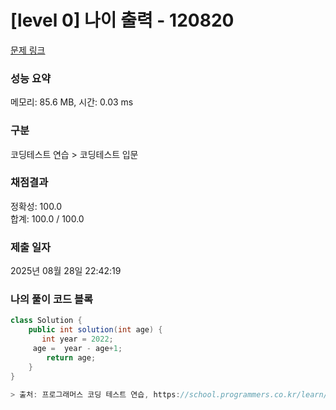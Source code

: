 # [level 0] 나이 출력 - 120820 

[문제 링크](https://school.programmers.co.kr/learn/courses/30/lessons/120820) 

### 성능 요약

메모리: 85.6 MB, 시간: 0.03 ms

### 구분

코딩테스트 연습 > 코딩테스트 입문

### 채점결과

정확성: 100.0<br/>합계: 100.0 / 100.0

### 제출 일자

2025년 08월 28일 22:42:19

### 나의 풀이 코드 블록

```java
class Solution {
    public int solution(int age) {
       int year = 2022;
     age =  year - age+1; 
        return age;
    }
}

> 출처: 프로그래머스 코딩 테스트 연습, https://school.programmers.co.kr/learn/challenges
